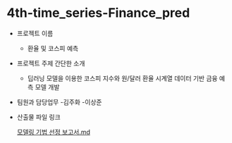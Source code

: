 # 4th-time_series-Finance_pred
- 프로젝트 이름
   - 환율 및 코스피 예측
- 프로젝트 주제 간단한 소개
    - 딥러닝 모델을 이용한 코스피 지수와 원/달러 환율 시계열 데이터 기반 금융 예측 모델 개발
- 팀원과 담당업무
        -김주화
        -이상준
- 산출물 파일 링크

  [모델링 기법 선정 보고서.md](https://github.com/Playdata-G-DA35/4th-time_series-Finance_pred/commit/37708231619a753e9465f9901dddbd6da4588faf)
